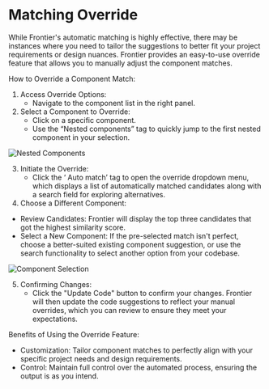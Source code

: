 # Matching Override

While Frontier's automatic matching is highly effective, there may be instances where you need to tailor the suggestions to better fit your project requirements or design nuances. Frontier provides an easy-to-use override feature that allows you to manually adjust the component matches.

How to Override a Component Match:

1. Access Override Options:
   - Navigate to the component list in the right panel.
2. Select a Component to Override:
   - Click on a specific component.
   - Use the “Nested components” tag to quickly jump to the first nested component in your selection.

![Nested Components](https://paper-attachments.dropboxusercontent.com/s_B80D00A27AEB192ECCD6911A0A066D9B1D7012F2482BFFEABCD96B1825B873DB_1714922162706_Screen+Shot+2024-05-05+at+18.15.58.png)

3. Initiate the Override:
   - Click the ‘<ComponentName> Auto match’ tag to open the override dropdown menu, which displays a list of automatically matched candidates along with a search field for exploring alternatives.
4. Choose a Different Component:

- Review Candidates: Frontier will display the top three candidates that got the highest similarity score.
- Select a New Component: If the pre-selected match isn't perfect, choose a better-suited existing component suggestion, or use the search functionality to select another option from your codebase.

![Component Selection](https://paper-attachments.dropboxusercontent.com/s_B80D00A27AEB192ECCD6911A0A066D9B1D7012F2482BFFEABCD96B1825B873DB_1714923777708_Screen+Shot+2024-05-05+at+18.42.52.png)

5. Confirming Changes:
   - Click the "Update Code" button to confirm your changes. Frontier will then update the code suggestions to reflect your manual overrides, which you can review to ensure they meet your expectations.

Benefits of Using the Override Feature:

- Customization: Tailor component matches to perfectly align with your specific project needs and design requirements.
- Control: Maintain full control over the automated process, ensuring the output is as you intend.
